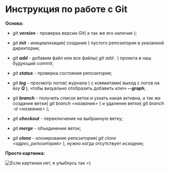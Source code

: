 # Инструкция по работе с Git

__Основа:__

* *git __version__* - проверка версии _Git_( а так же его наличие );

* *git __init__* - инициализация( создание ) пустого репозитория в указанной директории;

* *git __add__* - добавим файл или все файлы( _git add ._ ) проекта в наш будующий commit;

* *git __status__* - проверка состояния репозитория;

* *git __log__* - просмотр логов( журнала ) с коммитами( выход с логов на _key __Q___ ), чтобы визуально отобразить добавить ключ __--graph__;

* *git __branch__* - получить список веток и узнать какая активна, а так же создание ветки( _git branch <название>_ ) и удаление ветки( _git branch -d <название>_ );

* *git __checkout__* - переключение на выбранную ветку;

* *git __merge__* - объединение веток;

* *git __clone__* - клонирование репозитория( _git clone <адрес_репозитория>_ ), нужно когда отсутствует исходник;


__Просто картинка:__

![Если картинки нет, я улыбнусь так =)](smile.png)
